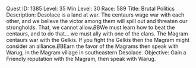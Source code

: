 Quest ID: 1385
Level: 35
Min Level: 30
Race: 589
Title: Brutal Politics
Description: Desolace is a land at war. The centaurs wage war with each other, and we believe the victor among them will spill out and threaten our strongholds. That, we cannot allow.$B$BWe must learn how to beat the centaurs, and to do that... we must ally with one of the clans. The Magram centaurs war with the Gelkis. If you fight the Gelkis then the Magram might consider an alliance.$B$BEarn the favor of the Magrams then speak with Warug, in the Magram village in southeastern Desolace.
Objective: Gain a Friendly reputation with the Magram, then speak with Warug.
